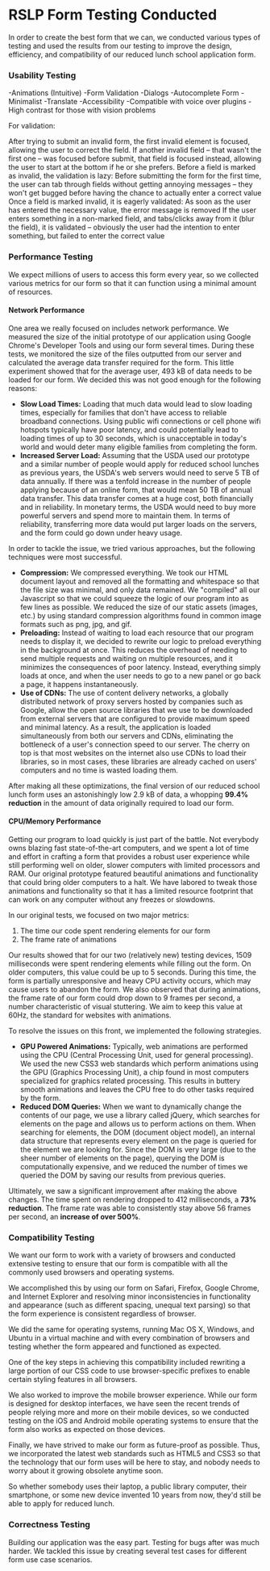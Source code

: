 # RSLP Form Testing Conducted

In order to create the best form that we can, we conducted various types of testing and used the results from our testing to improve the design, efficiency, and compatibility of our reduced lunch school application form.

### Usability Testing

-Animations (Intuitive)
-Form Validation
-Dialogs
-Autocomplete Form
-Minimalist
-Translate
-Accessibility
    -Compatible with voice over plugins
    -High contrast for those with vision problems

For validation:

After trying to submit an invalid form, the first invalid element is focused, allowing the user to correct the field. If another invalid field – that wasn't the first one – was focused before submit, that field is focused instead, allowing the user to start at the bottom if he or she prefers.
Before a field is marked as invalid, the validation is lazy: Before submitting the form for the first time, the user can tab through fields without getting annoying messages – they won't get bugged before having the chance to actually enter a correct value
Once a field is marked invalid, it is eagerly validated: As soon as the user has entered the necessary value, the error message is removed
If the user enters something in a non-marked field, and tabs/clicks away from it (blur the field), it is validated – obviously the user had the intention to enter something, but failed to enter the correct value


### Performance Testing

We expect millions of users to access this form every year, so we collected various metrics for our form so that it can function using a minimal amount of resources.

#### Network Performance

One area we really focused on includes network performance. We measured the size of the initial prototype of our application using Google Chrome's Developer Tools and using our form several times. During these tests, we monitored the size of the files outputted from our server and calculated the average data transfer required for the form. This little experiment showed that for the average user, 493 kB of data needs to be loaded for our form. We decided this was not good enough for the following reasons:

* **Slow Load Times:** Loading that much data would lead to slow loading times, especially for families that don't have access to reliable broadband connections. Using public wifi connections or cell phone wifi hotspots typically have poor latency, and could potentially lead to loading times of up to 30 seconds, which is unacceptable in today's world and would deter many eligible families from completing the form.
* **Increased Server Load:** Assuming that the USDA used our prototype and a similar number of people would apply for reduced school lunches as previous years, the USDA's web servers would need to serve 5 TB of data annually. If there was a tenfold increase in the number of people applying because of an online form, that would mean 50 TB of annual data transfer. This data transfer comes at a huge cost, both financially and in reliability. In monetary terms, the USDA would need to buy more powerful servers and spend more to maintain them. In terms of reliability, transferring more data would put larger loads on the servers, and the form could go down under heavy usage.

In order to tackle the issue, we tried various approaches, but the following techniques were most successful.

* **Compression:** We compressed everything. We took our HTML document layout and removed all the formatting and whitespace so that the file size was minimal, and only data remained. We "compiled" all our Javascript so that we could squeeze the logic of our program into as few lines as possible. We reduced the size of our static assets (images, etc.) by using standard compression algorithms found in common image formats such as png, jpg, and gif.
* **Preloading:** Instead of waiting to load each resource that our program needs to display it, we decided to rewrite our logic to preload everything in the background at once. This reduces the overhead of needing to send multiple requests and waiting on multiple resources, and it minimizes the consequences of poor latency. Instead, everything simply loads at once, and when the user needs to go to a new panel or go back a page, it happens instantaneously.
* **Use of CDNs:** The use of content delivery networks, a globally distributed network of proxy servers hosted by companies such as Google, allow the open source libraries that we use to be downloaded from external servers that are configured to provide maximum speed and minimal latency. As a result, the application is loaded simultaneously from both our servers and CDNs, eliminating the bottleneck of a user's connection speed to our server. The cherry on top is that most websites on the internet also use CDNs to load their libraries, so in most cases, these libraries are already cached on users' computers and no time is wasted loading them.

After making all these optimizations, the final version of our reduced school lunch form uses an astonishingly low 2.9 kB of data, a whopping **99.4% reduction** in the amount of data originally required to load our form.

#### CPU/Memory Performance

Getting our program to load quickly is just part of the battle. Not everybody owns blazing fast state-of-the-art computers, and we spent a lot of time and effort in crafting a form that provides a robust user experience while still performing well on older, slower computers with limited processors and RAM. Our original prototype featured beautiful animations and functionality that could bring older computers to a halt. We have labored to tweak those animations and functionality so that it has a limited resource footprint that can work on any computer without any freezes or slowdowns.

In our original tests, we focused on two major metrics:

1. The time our code spent rendering elements for our form
2. The frame rate of animations

Our results showed that for our two (relatively new) testing devices, 1509 milliseconds were spent rendering elements while filling out the form. On older computers, this value could be up to 5 seconds. During this time, the form is partially unresponsive and heavy CPU activity occurs, which may cause users to abandon the form. We also observed that during animations, the frame rate of our form could drop down to 9 frames per second, a number characteristic of visual stuttering. We aim to keep this value at 60Hz, the standard for websites with animations.

To resolve the issues on this front, we implemented the following strategies.

* **GPU Powered Animations:** Typically, web animations are performed using the CPU (Central Processing Unit, used for general processing). We used the new CSS3 web standards which perform animations using the GPU (Graphics Processing Unit), a chip found in most computers specialized for graphics related processing. This results in buttery smooth animations and leaves the CPU free to do other tasks required by the form.
* **Reduced DOM Queries:** When we want to dynamically change the contents of our page, we use a library called jQuery, which searches for elements on the page and allows us to perform actions on them. When searching for elements, the DOM (document object model), an internal data structure that represents every element on the page is queried for the element we are looking for. Since the DOM is very large (due to the sheer number of elements on the page), querying the DOM is computationally expensive, and we reduced the number of times we queried the DOM by saving our results from previous queries.

Ultimately, we saw a significant improvement after making the above changes. The time spent on rendering dropped to 412 milliseconds, a **73% reduction**. The frame rate was able to consistently stay above 56 frames per second, an **increase of over 500%**.

### Compatibility Testing

We want our form to work with a variety of browsers and conducted extensive testing to ensure that our form is compatible with all the commonly used browsers and operating systems.

We accomplished this by using our form on Safari, Firefox, Google Chrome, and Internet Explorer and resolving minor inconsistencies in functionality and appearance (such as different spacing, unequal text parsing) so that the form experience is consistent regardless of browser.

We did the same for operating systems, running Mac OS X, Windows, and Ubuntu in a virtual machine and with every combination of browsers and testing whether the form appeared and functioned as expected.

One of the key steps in achieving this compatibility included rewriting a large portion of our CSS code to use browser-specific prefixes to enable certain styling features in all browsers.

We also worked to improve the mobile browser experience. While our form is designed for desktop interfaces, we have seen the recent trends of people relying more and more on their mobile devices, so we conducted testing on the iOS and Android mobile operating systems to ensure that the form also works as expected on those devices.

Finally, we have strived to make our form as future-proof as possible. Thus, we incorporated the latest web standards such as HTML5 and CSS3 so that the technology that our form uses will be here to stay, and nobody needs to worry about it growing obsolete anytime soon.

So whether somebody uses their laptop, a public library computer, their smartphone, or some new device invented 10 years from now, they'd still be able to apply for reduced lunch.

### Correctness Testing

Building our application was the easy part. Testing for bugs after was much harder. We tackled this issue by creating several test cases for different form use case scenarios. 
